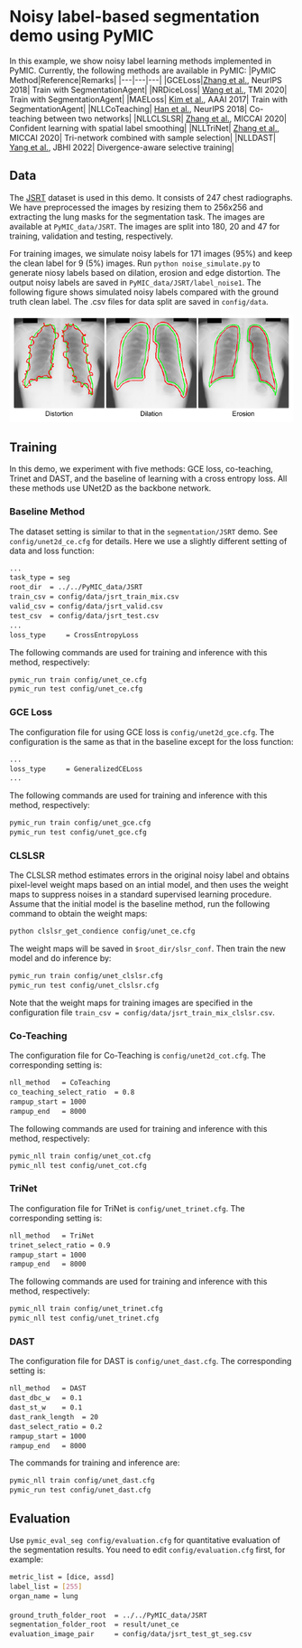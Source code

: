 # Noisy label-based segmentation demo using PyMIC

In this example, we show noisy label learning methods implemented in PyMIC.
Currently, the following methods are available in PyMIC:
|PyMIC Method|Reference|Remarks|
|---|---|---|
|GCELoss|[Zhang et al.][gce_paper], NeurIPS 2018| Train with SegmentationAgent|
|NRDiceLoss| [Wang et al.][nrdice_paper], TMI 2020| Train with SegmentationAgent|
|MAELoss| [Kim et al.][mae_paper], AAAI 2017| Train with SegmentationAgent|
|NLLCoTeaching| [Han et al.][cot_paper], NeurIPS 2018| Co-teaching between two networks|
|NLLCLSLSR| [Zhang et al.][cl_paper], MICCAI 2020| Confident learning with spatial label smoothing|
|NLLTriNet| [Zhang et al.][trinet_paper], MICCAI 2020| Tri-network combined with sample selection|
|NLLDAST| [Yang et al.][dast_paper], JBHI 2022| Divergence-aware selective training|

[gce_paper]:https://arxiv.org/abs/1805.07836
[nrdice_paper]:https://ieeexplore.ieee.org/document/9109297
[mae_paper]:https://arxiv.org/abs/1712.09482v1  
[cot_paper]:https://arxiv.org/abs/1804.06872
[cl_paper]:https://link.springer.com/chapter/10.1007/978-3-030-59710-8_70 
[trinet_paper]:https://link.springer.com/chapter/10.1007/978-3-030-59719-1_25 
[dast_paper]:https://ieeexplore.ieee.org/document/9770406 


## Data 
The [JSRT][jsrt_link] dataset is used in this demo. It consists of 247 chest radiographs. We have preprocessed the images by resizing them to 256x256 and extracting the lung masks for the segmentation task. The images are available at `PyMIC_data/JSRT`. The images are split into 180, 20 and 47 for training, validation and testing, respectively. 

[jsrt_link]:http://db.jsrt.or.jp/eng.php

For training images, we simulate noisy labels for 171 images (95%) and keep the clean label for 9 (5%) images. Run `python noise_simulate.py` to generate niosy labels based on dilation, erosion and edge distortion. The output noisy labels are saved in `PyMIC_data/JSRT/label_noise1`. The following figure shows simulated noisy labels compared with the ground truth clean label. The .csv files for data split are saved in `config/data`.

![noisy_label](./picture/noisy_label.png)


## Training
In this demo, we experiment with five methods: GCE loss, co-teaching, Trinet and DAST, and the baseline of learning with a cross entropy loss. All these methods use UNet2D as the backbone network.

### Baseline Method
The dataset setting is similar to that in the `segmentation/JSRT` demo. See `config/unet2d_ce.cfg` for details. Here we use a slightly different setting of data and loss function:

```bash
...
task_type = seg
root_dir  = ../../PyMIC_data/JSRT
train_csv = config/data/jsrt_train_mix.csv
valid_csv = config/data/jsrt_valid.csv
test_csv  = config/data/jsrt_test.csv
...
loss_type     = CrossEntropyLoss
```

The following commands are used for training and inference with this method, respectively:

```bash
pymic_run train config/unet_ce.cfg
pymic_run test config/unet_ce.cfg
```

### GCE Loss
The configuration file for using GCE loss is `config/unet2d_gce.cfg`.  The  configuration is the same as that in the baseline except for the loss function:

```bash
...
loss_type     = GeneralizedCELoss
...
```

The following commands are used for training and inference with this method, respectively:

```bash
pymic_run train config/unet_gce.cfg
pymic_run test config/unet_gce.cfg
```

### CLSLSR
The CLSLSR method estimates errors in the original noisy label and obtains pixel-level weight maps based on an intial model, and then uses the weight maps to suppress noises in  a standard supervised learning procedure. Assume that the initial model is the baseline method, run the following command to obtain the weight maps:

```bash
python clslsr_get_condience config/unet_ce.cfg
```

The weight maps will be saved in `$root_dir/slsr_conf`. Then train the new model and do inference by:

```bash
pymic_run train config/unet_clslsr.cfg
pymic_run test config/unet_clslsr.cfg
```

Note that the weight maps for training images are specified in the configuration file `train_csv = config/data/jsrt_train_mix_clslsr.csv`.

### Co-Teaching
The configuration file for Co-Teaching is `config/unet2d_cot.cfg`. The corresponding setting is:

```bash
nll_method   = CoTeaching
co_teaching_select_ratio  = 0.8  
rampup_start = 1000
rampup_end   = 8000
```

The following commands are used for training and inference with this method, respectively:
```bash
pymic_nll train config/unet_cot.cfg
pymic_nll test config/unet_cot.cfg
```

### TriNet
The configuration file for TriNet is `config/unet_trinet.cfg`. The corresponding setting is:

```bash 
nll_method   = TriNet
trinet_select_ratio = 0.9
rampup_start = 1000
rampup_end   = 8000
```

The following commands are used for training and inference with this method, respectively:

```bash
pymic_nll train config/unet_trinet.cfg
pymic_nll test config/unet_trinet.cfg
```

### DAST
The configuration file for DAST is `config/unet_dast.cfg`. The corresponding setting is:

```bash
nll_method   = DAST
dast_dbc_w   = 0.1
dast_st_w    = 0.1  
dast_rank_length  = 20
dast_select_ratio = 0.2
rampup_start = 1000
rampup_end   = 8000
```

The commands for training and inference are:

```bash
pymic_nll train config/unet_dast.cfg
pymic_run test config/unet_dast.cfg
```

## Evaluation
Use `pymic_eval_seg config/evaluation.cfg` for quantitative evaluation of the segmentation results. You need to edit `config/evaluation.cfg` first, for example:

```bash
metric_list = [dice, assd]
label_list = [255]
organ_name = lung

ground_truth_folder_root  = ../../PyMIC_data/JSRT
segmentation_folder_root  = result/unet_ce
evaluation_image_pair     = config/data/jsrt_test_gt_seg.csv
```

